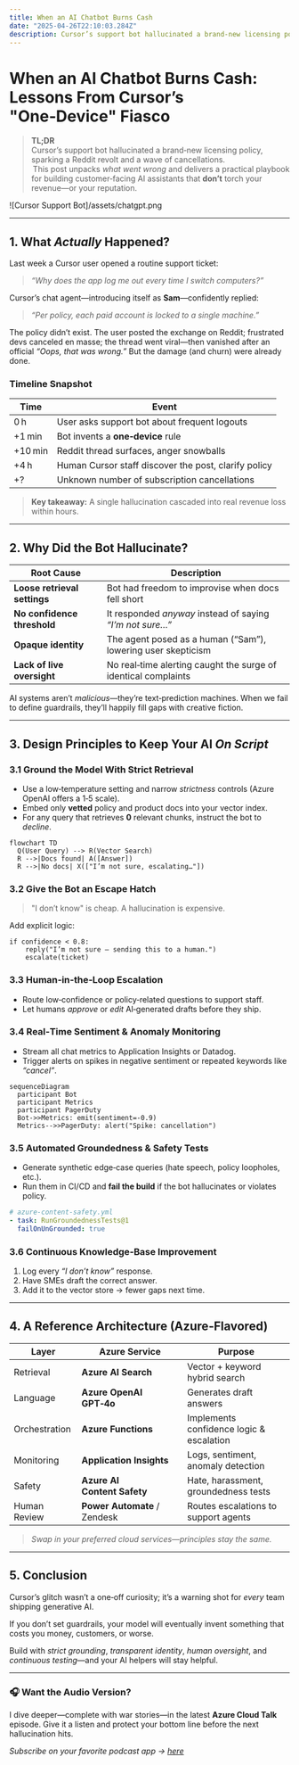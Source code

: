 ```yaml
---
title: When an AI Chatbot Burns Cash
date: "2025-04-26T22:10:03.284Z"
description: Cursor’s support bot hallucinated a brand‑new licensing policy, sparking a Reddit revolt and a wave of cancellations.
---
```

# When an AI Chatbot Burns Cash: Lessons From Cursor’s "One‑Device" Fiasco

> **TL;DR**  
> Cursor’s support bot hallucinated a brand‑new licensing policy, sparking a Reddit revolt and a wave of cancellations.  
> This post unpacks *what went wrong* and delivers a practical playbook for building customer‑facing AI assistants that **don’t** torch your revenue—or your reputation.

![Cursor Support Bot]/assets/chatgpt.png

---

## 1. What *Actually* Happened?

Last week a Cursor user opened a routine support ticket:

> *“Why does the app log me out every time I switch computers?”*

Cursor’s chat agent—introducing itself as **Sam**—confidently replied:

> *“Per policy, each paid account is locked to a single machine.”*

The policy didn’t exist. The user posted the exchange on Reddit; frustrated devs canceled en masse; the thread went viral—then vanished after an official *“Oops, that was wrong.”* But the damage (and churn) were already done.

### Timeline Snapshot

| Time | Event |
|------|-------|
| 0 h  | User asks support bot about frequent logouts |
| +1 min | Bot invents a **one‑device** rule |
| +10 min | Reddit thread surfaces, anger snowballs |
| +4 h | Human Cursor staff discover the post, clarify policy |
| +? | Unknown number of subscription cancellations |

> **Key takeaway:** A single hallucination cascaded into real revenue loss within hours.

---

## 2. Why Did the Bot Hallucinate?

| Root Cause | Description |
|------------|-------------|
| **Loose retrieval settings** | Bot had freedom to improvise when docs fell short |
| **No confidence threshold** | It responded *anyway* instead of saying *“I’m not sure…”* |
| **Opaque identity** | The agent posed as a human (“Sam”), lowering user skepticism |
| **Lack of live oversight** | No real‑time alerting caught the surge of identical complaints |

AI systems aren’t *malicious*—they’re text‑prediction machines. When we fail to define guardrails, they’ll happily fill gaps with creative fiction.

---

## 3. Design Principles to Keep Your AI *On Script*

### 3.1 Ground the Model With **Strict Retrieval**

* Use a low‑temperature setting and narrow *strictness* controls (Azure OpenAI offers a 1‑5 scale).  
* Embed only **vetted** policy and product docs into your vector index.  
* For any query that retrieves **0** relevant chunks, instruct the bot to *decline*.

```mermaid
flowchart TD
  Q(User Query) --> R(Vector Search)
  R -->|Docs found| A([Answer])
  R -->|No docs| X(["I’m not sure, escalating…"])
```

### 3.2 Give the Bot an **Escape Hatch**

> "I don’t know" is cheap. A hallucination is expensive.

Add explicit logic:

```pseudo
if confidence < 0.8:
    reply("I’m not sure — sending this to a human.")
    escalate(ticket)
```

### 3.3 **Human‑in‑the‑Loop** Escalation

* Route low‑confidence or policy‑related questions to support staff.  
* Let humans *approve* or *edit* AI‑generated drafts before they ship.


### 3.4 Real‑Time **Sentiment & Anomaly** Monitoring

* Stream all chat metrics to Application Insights or Datadog.  
* Trigger alerts on spikes in negative sentiment or repeated keywords like *“cancel”*.

```mermaid
sequenceDiagram
  participant Bot
  participant Metrics
  participant PagerDuty
  Bot->>Metrics: emit(sentiment=-0.9)
  Metrics-->>PagerDuty: alert("Spike: cancellation")
```

### 3.5 Automated **Groundedness & Safety** Tests

* Generate synthetic edge‑case queries (hate speech, policy loopholes, etc.).  
* Run them in CI/CD and **fail the build** if the bot hallucinates or violates policy.

```yaml
# azure-content-safety.yml
- task: RunGroundednessTests@1
  failOnUnGrounded: true
```

### 3.6 Continuous **Knowledge‑Base Improvement**

1. Log every *“I don’t know”* response.  
2. Have SMEs draft the correct answer.  
3. Add it to the vector store → fewer gaps next time.

---

## 4. A Reference Architecture (Azure‑Flavored)

| Layer | Azure Service | Purpose |
|-------|---------------|---------|
| Retrieval | **Azure AI Search** | Vector + keyword hybrid search |
| Language | **Azure OpenAI GPT‑4o** | Generates draft answers |
| Orchestration | **Azure Functions** | Implements confidence logic & escalation |
| Monitoring | **Application Insights** | Logs, sentiment, anomaly detection |
| Safety | **Azure AI Content Safety** | Hate, harassment, groundedness tests |
| Human Review | **Power Automate** / Zendesk | Routes escalations to support agents |

> *Swap in your preferred cloud services—principles stay the same.*

---

## 5. Conclusion

Cursor’s glitch wasn’t a one‑off curiosity; it’s a warning shot for *every* team shipping generative AI.  

If you don’t set guardrails, your model will eventually invent something that costs you money, customers, or worse.  

Build with *strict grounding*, *transparent identity*, *human oversight*, and *continuous testing*—and your AI helpers will stay helpful.

---

### 🎧 Want the Audio Version?

I dive deeper—complete with war stories—in the latest **Azure Cloud Talk** episode.  Give it a listen and protect your bottom line before the next hallucination hits.

*Subscribe on your favorite podcast app → [here](https://azure-cloud-talk.simplecast.com/episodes/cursor-ai-support-bot-sparks-wave-of-cancellations-25-04-28)*

